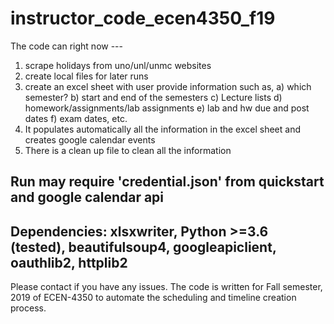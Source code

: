 # instructor_code_ecen4350_f19
The code can right now ---
1. scrape holidays from uno/unl/unmc websites
2. create local files for later runs 
3. create an excel sheet with user provide information such as, 
    a) which semester?
    b) start and end of the semesters
    c) Lecture lists
    d) homework/assignments/lab assignments 
    e) lab and hw due and post dates
    f) exam dates, etc.
4. It populates automatically all  the information in the excel sheet and creates google calendar events
5. There is a clean up file to clean all the information
## Run may require 'credential.json' from quickstart and google calendar api
## Dependencies: xlsxwriter, Python >=3.6 (tested), beautifulsoup4, googleapiclient, oauthlib2, httplib2 


Please contact if you have any issues. The code is written for Fall semester, 2019 of ECEN-4350 to automate the scheduling and timeline creation process. 
